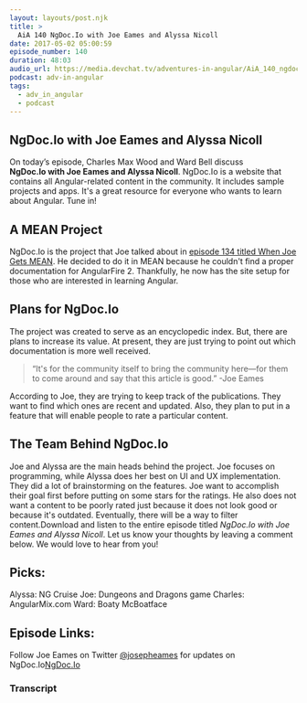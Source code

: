 ```yaml
---
layout: layouts/post.njk
title: >
  AiA 140 NgDoc.Io with Joe Eames and Alyssa Nicoll
date: 2017-05-02 05:00:59
episode_number: 140
duration: 48:03
audio_url: https://media.devchat.tv/adventures-in-angular/AiA_140_ngdoc_io_with_Joe_Eames_and_Alyssa_Nicoll.mp3
podcast: adv-in-angular
tags:
  - adv_in_angular
  - podcast
---
```


## NgDoc.Io with Joe Eames and Alyssa Nicoll

On today’s episode, Charles Max Wood&nbsp;and Ward Bell discuss **NgDoc.Io&nbsp;with Joe Eames and Alyssa Nicoll**. NgDoc.Io is a website that contains all Angular-related content in the community. It includes sample projects and apps. It's a great resource for everyone who wants to learn about Angular. Tune in!

## A MEAN Project

NgDoc.Io is the project that Joe talked about in [episode 134 titled When Joe Gets MEAN](https://devchat.tv/adv-in-angular/when-joe-gets-mean). He decided to do it in MEAN because he couldn't find a proper documentation for AngularFire 2. Thankfully, he now has the site setup for those who are interested in learning Angular.

## Plans for NgDoc.Io

The project was created to serve as an encyclopedic index. But, there are plans to increase its value. At present, they are just trying to point out which documentation is more well received.

> “It's for the community itself to bring the community here—for them to come around and say that this article is good.” -Joe Eames

According to Joe, they are trying to keep track of the publications. They want to find which ones are recent and updated. Also, they plan to put in a feature that will enable people to rate a particular content.

## The Team Behind NgDoc.Io

Joe and Alyssa are the main heads behind the project. Joe focuses on programming, while Alyssa does her best on UI and UX implementation. They did a lot of brainstorming on the features. Joe want to accomplish their goal first before putting on some stars for the ratings. He also does not want a content to be poorly rated just because it does not look good or because it's outdated. Eventually, there will be a way to filter content.Download and listen to the entire episode titled _NgDoc.Io with Joe Eames and Alyssa Nicoll_. Let us know your thoughts by leaving a comment below. We would love to hear from you!&nbsp;

## Picks:

Alyssa: NG Cruise Joe: Dungeons and Dragons game Charles: AngularMix.com Ward: Boaty McBoatface

## Episode Links:

Follow Joe Eames on Twitter [@josepheames](https://twitter.com/josepheames) for updates on NgDoc.Io[NgDoc.Io](https://ngdoc.io/)

### Transcript
